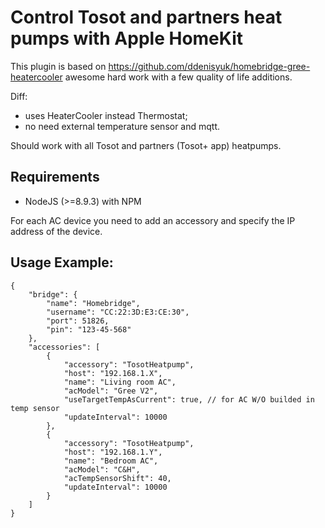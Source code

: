 # Control Tosot and partners heat pumps with Apple HomeKit

This plugin is based on https://github.com/ddenisyuk/homebridge-gree-heatercooler awesome hard work with a few quality of life additions.

Diff:
- uses HeaterCooler instead Thermostat;
- no need external temperature sensor and mqtt.

Should work with all Tosot and partners (Tosot+ app) heatpumps.

## Requirements
- NodeJS (>=8.9.3) with NPM

For each AC device you need to add an accessory and specify the IP address of the device.


## Usage Example:
```
{
    "bridge": {
        "name": "Homebridge",
        "username": "CC:22:3D:E3:CE:30",
        "port": 51826,
        "pin": "123-45-568"
    },
    "accessories": [
        {
            "accessory": "TosotHeatpump",
            "host": "192.168.1.X",
            "name": "Living room AC",
            "acModel": "Gree V2",
            "useTargetTempAsCurrent": true, // for AC W/O builded in temp sensor
            "updateInterval": 10000
        },
        {
            "accessory": "TosotHeatpump",
            "host": "192.168.1.Y",
            "name": "Bedroom AC",
            "acModel": "C&H",
            "acTempSensorShift": 40,
            "updateInterval": 10000
        }
    ]
}
```
